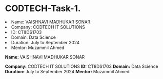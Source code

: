 # CODTECH-Task-1.
<li> Name: VAISHNAVI MADHUKAR SONAR </li>
<li> Company: CODTECH IT SOLUTIONS</li>
<li> ID: CT8DS1703</li>
<li> Domain: Data Science</li>
<li> Duration: July to September 2024</li>
<li> Mentor: Muzammil Ahmed</li>



**Name:**  VAISHNAVI MADHUKAR SONAR 

**Company:**  CODTECH IT SOLUTIONS
**ID:** CT8DS1703
**Domain:** Data Science
**Duration:** July to September 2024
**Mentor:** Muzammil Ahmed
